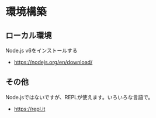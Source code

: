 # 環境構築

## ローカル環境

Node.js v6をインストールする

- https://nodejs.org/en/download/

## その他

Node.jsではないですが、REPLが使えます。いろいろな言語で。

- https://repl.it
